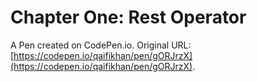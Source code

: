 # Chapter One: Rest Operator

A Pen created on CodePen.io. Original URL: [https://codepen.io/qaifikhan/pen/gORJrzX](https://codepen.io/qaifikhan/pen/gORJrzX).

